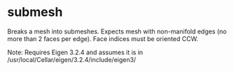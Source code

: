 # submesh 
Breaks a mesh into submeshes. Expects mesh with non-manifold edges (no more than 2 faces per edge). Face indices must be oriented CCW.

Note: Requires Eigen 3.2.4 and assumes it is in /usr/local/Cellar/eigen/3.2.4/include/eigen3/
